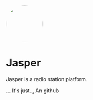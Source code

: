 <img src="https://media.discordapp.net/attachments/910534717445660725/916521112601505812/Novo_projeto_5_E916B4A.png" width="100" style="border-radius:100%;"/>

# Jasper
Jasper is a radio station platform.

... It's just..[.](https://youtu.be/lU1EmTA4J60) An github